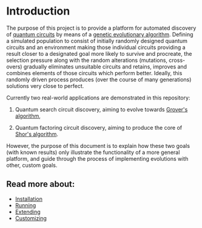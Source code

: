 # Introduction

The purpose of this project is to provide a platform for automated discovery of [quantum circuits](https://en.wikipedia.org/wiki/Quantum_circuit) by means of a [genetic evolutionary algorithm](https://en.wikipedia.org/wiki/Genetic_algorithm). Defining a simulated population to consist of initially randomly designed quantum circuits and an environment making those individual circuits providing a result closer to a designated goal more likely to survive and procreate, the selection pressure along with the random alterations (mutations, cross-overs) gradually eliminates unsuitable circuits and retains, improves and combines elements of those circuits which perform better. Ideally, this randomly driven process produces (over the course of many generations) solutions very close to perfect.

Currently two real-world applications are demonstrated in this repository:

1. Quantum search circuit discovery, aiming to evolve towards [Grover's algorithm](https://arxiv.org/abs/quant-ph/9605043),

2. Quantum factoring circuit discovery, aiming to produce the core of [Shor's algorithm](https://arxiv.org/abs/quant-ph/9508027).

However, the purpose of this document is to explain how these two goals (with known results) only illustrate the functionality of a more general platform, and guide through the process of implementing evolutions with other, custom goals.

## Read more about:

* [Installation](https://github.com/vasekp/quantum-ga/blob/readme/manual/Installation.md)
* [Running](https://github.com/vasekp/quantum-ga/blob/readme/manual/Running.md)
* [Extending](https://github.com/vasekp/quantum-ga/blob/readme/manual/Extending.md)
* [Customizing](https://github.com/vasekp/quantum-ga/blob/readme/manual/Customizing.md)
